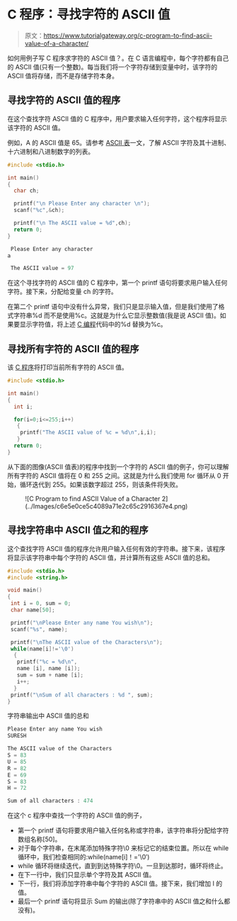 # C 程序：寻找字符的 ASCII 值

> 原文：<https://www.tutorialgateway.org/c-program-to-find-ascii-value-of-a-character/>

如何用例子写 C 程序求字符的 ASCII 值？。在 C 语言编程中，每个字符都有自己的 ASCII 值(只有一个整数)。每当我们将一个字符存储到变量中时，该字符的 ASCII 值将存储，而不是存储字符本身。

## 寻找字符的 ASCII 值的程序

在这个查找字符 ASCII 值的 C 程序中，用户要求输入任何字符，这个程序将显示该字符的 ASCII 值。

例如，A 的 ASCII 值是 65。请参考 [ASCII 表](https://www.tutorialgateway.org/ascii-table/)一文，了解 ASCII 字符及其十进制、十六进制和八进制数字的列表。

```c
#include <stdio.h>

int main()
{
  char ch;

  printf("\n Please Enter any character \n");
  scanf("%c",&ch);

  printf("\n The ASCII value = %d",ch);
  return 0;
}
```

```c
 Please Enter any character 
a

 The ASCII value = 97
```

在这个寻找字符的 ASCII 值的 C 程序中，第一个 printf 语句将要求用户输入任何字符。接下来，分配给变量 ch 的字符。

在第二个 printf 语句中没有什么异常，我们只是显示输入值，但是我们使用了格式字符串%d 而不是使用%c。这就是为什么它显示整数值(我是说 ASCII 值)。如果要显示字符值，将上述 [C 编程](https://www.tutorialgateway.org/c-programming/)代码中的%d 替换为%c。

## 寻找所有字符的 ASCII 值的程序

该 [C 程序](https://www.tutorialgateway.org/c-programming-examples/)将打印当前所有字符的 ASCII 值。

```c
#include <stdio.h>

int main()
{
  int i;

  for(i=0;i<=255;i++)
   {
    printf("The ASCII value of %c = %d\n",i,i);
   }
  return 0;
}
```

从下面的图像(ASCII 值表)的程序中找到一个字符的 ASCII 值的例子，你可以理解所有字符的 ASCII 值将在 0 和 255 之间。这就是为什么我们使用 for 循环从 0 开始，循环迭代到 255。如果该数字超过 255，则该条件将失败。

<figure class="wp-block-image">![C Program to find ASCII Value of a Character 2](../Images/c6e5e0ce5c4089a71e2c65c2916367e4.png)</figure>

## 寻找字符串中 ASCII 值之和的程序

这个查找字符 ASCII 值的程序允许用户输入任何有效的字符串。接下来，该程序将显示该字符串中每个字符的 ASCII 值，并计算所有这些 ASCII 值的总和。

```c
#include <stdio.h> 
#include <string.h> 

void main()
{
 int i = 0, sum = 0;
 char name[50];

 printf("\nPlease Enter any name You wish\n");
 scanf("%s", name);

 printf("\nThe ASCII value of the Characters\n");
 while(name[i]!='\0')
  {
   printf("%c = %d\n",
   name [i], name [i]);
   sum = sum + name [i];
   i++;
  }
 printf("\nSum of all characters : %d ", sum);
}
```

字符串输出中 ASCII 值的总和

```c
Please Enter any name You wish
SURESH

The ASCII value of the Characters
S = 83
U = 85
R = 82
E = 69
S = 83
H = 72

Sum of all characters : 474
```

在这个 c 程序中查找一个字符的 ASCII 值的例子，

*   第一个 printf 语句将要求用户输入任何名称或字符串，该字符串将分配给字符数组名称[50]。
*   对于每个字符串，在末尾添加特殊字符\0 来标记它的结束位置。所以在 while 循环中，我们检查相同的:while(name[i]！='\0′)
*   while 循环将继续迭代，直到到达特殊字符\0。一旦到达那时，循环将终止。
*   在下一行中，我们只显示单个字符及其 ASCII 值。
*   下一行，我们将添加字符串中每个字符的 ASCII 值。接下来，我们增加 I 的值。
*   最后一个 printf 语句将显示 Sum 的输出(除了字符串中的 ASCII 值之和什么都没有)。
